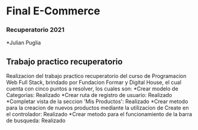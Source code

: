 # Final E-Commerce
### Recuperatorio 2021
*Julian Puglia
## Trabajo practico recuperatorio
Realizacion del trabajo practico recuperatorio del curso de Programacion Web Full Stack, brindado por Fundacion Formar y Digital House, el cual cuenta con cinco puntos a resolver, los cuales son:
*Crear modelo de Categorias: Realizado
*Crear ruta de registro de usuario: Realizado
*Completar vista de la seccion 'Mis Productos': Realizado
*Crear metodo para la creacion de nuevos productos mediante la utilizacion de Create en el controlador: Realizado
*Crear metodo para el funcionamiento de la barra de busqueda: Realizado
